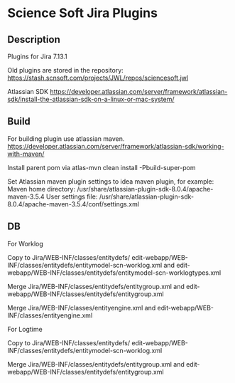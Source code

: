 # Science Soft Jira Plugins


## Description

Plugins for Jira 7.13.1

Old plugins are stored in the repository:
https://stash.scnsoft.com/projects/JWL/repos/sciencesoft.jwl

Atlassian SDK
https://developer.atlassian.com/server/framework/atlassian-sdk/install-the-atlassian-sdk-on-a-linux-or-mac-system/

## Build

For building plugin use atlassian maven.
https://developer.atlassian.com/server/framework/atlassian-sdk/working-with-maven/

Install parent pom via atlas-mvn clean install -Pbuild-super-pom

Set Atlassian maven plugin settings to idea maven plugin, for example:
Maven home directory: /usr/share/atlassian-plugin-sdk-8.0.4/apache-maven-3.5.4
User settings file: /usr/share/atlassian-plugin-sdk-8.0.4/apache-maven-3.5.4/conf/settings.xml

## DB

For Worklog

Copy to Jira/WEB-INF/classes/entitydefs/ 
edit-webapp/WEB-INF/classes/entitydefs/entitymodel-scn-worklog.xml and 
edit-webapp/WEB-INF/classes/entitydefs/entitymodel-scn-worklogtypes.xml 

Merge Jira/WEB-INF/classes/entitydefs/entitygroup.xml
and edit-webapp/WEB-INF/classes/entitydefs/entitygroup.xml

Merge Jira/WEB-INF/classes/entityengine.xml
and edit-webapp/WEB-INF/classes/entityengine.xml

For Logtime

Copy to Jira/WEB-INF/classes/entitydefs/ 
edit-webapp/WEB-INF/classes/entitydefs/entitymodel-scn-worklog.xml 

Merge Jira/WEB-INF/classes/entitydefs/entitygroup.xml
and edit-webapp/WEB-INF/classes/entitydefs/entitygroup.xml
